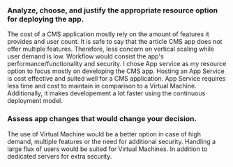### Analyze, choose, and justify the appropriate resource option for deploying the app.

 The cost of a CMS application mostly rely on the amount of features it provides and user count. It is safe to say that the article CMS app does not offer multiple features. Therefore, less concern on vertical scaling while user demand is low. Workflow would consist the app's performance/functionality and security. I chose App service as my resource option to focus mostly on developing the CMS app. Hosting an App Service is cost effective and suited well for a CMS application. App Service requires less time and cost to maintain in comparison to a Virtual Machine. Additionally, it makes developement a lot faster using the continuous deployment model.

### Assess app changes that would change your decision.

The use of Virtual Machine would be a better option in case of high demand, multiple features or the need for additional security. Handling a large flux of users would be suited for Virtual Machines. In addition to dedicated servers for extra security.
